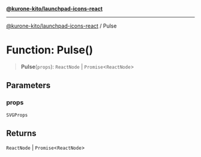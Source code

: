 [**@kurone-kito/launchpad-icons-react**](../README.md)

***

[@kurone-kito/launchpad-icons-react](../globals.md) / Pulse

# Function: Pulse()

> **Pulse**(`props`): `ReactNode` \| `Promise`\<`ReactNode`\>

## Parameters

### props

`SVGProps`

## Returns

`ReactNode` \| `Promise`\<`ReactNode`\>
